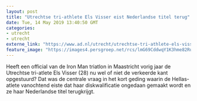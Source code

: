 ```yaml
---
layout: post
title: "Utrechtse tri-athlete Els Visser eist Nederlandse titel terug"
date: Tue, 14 May 2019 13:40:50 GMT
categories: 
- utrecht 
- utrecht 
externe_link: "https://www.ad.nl/utrecht/utrechtse-tri-athlete-els-visser-eist-nederlandse-titel-terug~a10331c5/"
feature_image: "https://images4.persgroep.net/rcs/lmG69CddwqY1K3hme82Ru4iJ-wo/diocontent/148092457/_fitwidth/400/?appId=21791a8992982cd8da851550a453bd7f&quality=0.7"
---
```


Heeft een official van de Iron Man triatlon in Maastricht vorig jaar de Utrechtse tri-atlete Els Visser (28) nu wel of niet de verkeerde kant opgestuurd? Dat was de centrale vraag in het kort geding waarin de Hellas-atlete vanochtend eiste dat haar diskwalificatie ongedaan gemaakt wordt en ze haar Nederlandse titel terugkrijgt.
